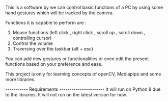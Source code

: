 This is a software by we can control basic functions of a PC by using some hand gestures which will be tracked by the camera.

Functions it is capable to perform are :
  1. Mouse functions (left click , right click , scroll up , scroll down , controlling cursor)
  2. Control the volume
  3. Traversing over the taskbar (alt + esc)

You can add new gestures or functionalities or even edit the present functions based on your preference and ease.

This project is only for learning concepts of openCV, Mediapipe and some more libraries. 

----------- Requirements ----------------------
It will run on Python 8 due to the libraries.
It will not run on the latest version for now.
